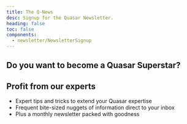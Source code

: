 ```yaml
---
title: The Q-News
desc: Signup for the Quasar Newsletter.
heading: false
toc: false
components:
  - newsletter/NewsletterSignup
---
```


<h2 class="text-weight-bold">Do you want to become a Quasar Superstar?</h2>

## Profit from our experts

* Expert tips and tricks to extend your Quasar expertise
* Frequent bite-sized nuggets of information direct to your inbox
* Plus a monthly newsletter packed with goodness

<newsletter-signup class="q-mt-lg" />
